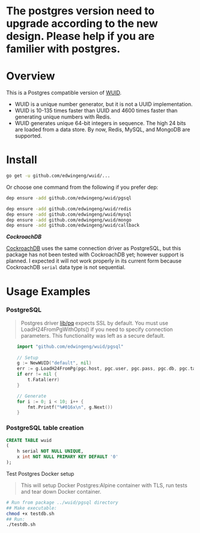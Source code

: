 # The postgres version need to upgrade according to the new design. Please help if you are familier with postgres.

# Overview

This is a Postgres compatible version of [WUID](https://github.com/edwingeng/wuid).

- WUID is a unique number generator, but it is not a UUID implementation.
- WUID is 10-135 times faster than UUID and 4600 times faster than generating unique numbers with Redis.
- WUID generates unique 64-bit integers in sequence. The high 24 bits are loaded from a data store. By now, Redis, MySQL, and MongoDB are supported.

# Install
``` bash
go get -u github.com/edwingeng/wuid/...
```

Or choose one command from the following if you prefer dep:
```bash
dep ensure -add github.com/edwingeng/wuid/pgsql

dep ensure -add github.com/edwingeng/wuid/redis
dep ensure -add github.com/edwingeng/wuid/mysql
dep ensure -add github.com/edwingeng/wuid/mongo
dep ensure -add github.com/edwingeng/wuid/callback
```

**_CockroachDB_**

[CockroachDB](https://www.cockroachlabs.com) uses the same connection driver as PostgreSQL,
but this package has not been tested with CockroachDB yet; however support is planned. I
expected it will not work properly in its current form because CockroachDB ```serial``` data
type is not sequential.

# Usage Examples

### PostgreSQL

> Postgres driver [lib/pq](https://github.com/lib/pq) expects SSL by default. You must use
> LoadH24FromPgWithOpts() if you need to specify connection parameters. This functionality
> was left as a secure default.

```go
    import "github.com/edwingeng/wuid/pgsql"
    
    // Setup
    g := NewWUID("default", nil)
    err := g.LoadH24FromPg(pgc.host, pgc.user, pgc.pass, pgc.db, pgc.table)
    if err != nil {
        t.Fatal(err)
    }

    // Generate
    for i := 0; i < 10; i++ {
        fmt.Printf("%#016x\n", g.Next())
    }
```

### PostgreSQL table creation

```sql
CREATE TABLE wuid
(
    h serial NOT NULL UNIQUE,
    x int NOT NULL PRIMARY KEY DEFAULT '0'
);
```

Test Postgres Docker setup
> This will setup Docker Postgres:Alpine container with TLS, run tests and tear down Docker container.
```bash
# Run from package ../wuid/pgsql directory
## Make executable: 
chmod +x testdb.sh
## Run: 
./testdb.sh
```